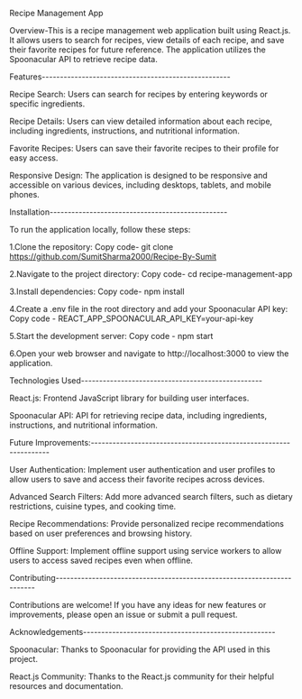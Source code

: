 Recipe Management App

Overview-This is a recipe management web application built using React.js. It allows users to search for recipes, view details of each recipe, and save their favorite recipes for future reference. The application utilizes the Spoonacular API to retrieve recipe data.

Features----------------------------------------------------

Recipe Search: Users can search for recipes by entering keywords or specific ingredients.

Recipe Details: Users can view detailed information about each recipe, including ingredients, instructions, and nutritional information.

Favorite Recipes: Users can save their favorite recipes to their profile for easy access.

Responsive Design: The application is designed to be responsive and accessible on various devices, including desktops, tablets, and mobile phones.

Installation-------------------------------------------------

To run the application locally, follow these steps:

1.Clone the repository:
Copy code- git clone https://github.com/SumitSharma2000/Recipe-By-Sumit

2.Navigate to the project directory:
Copy code- cd recipe-management-app

3.Install dependencies:
Copy code- npm install

4.Create a .env file in the root directory and add your Spoonacular API key:
Copy code - REACT_APP_SPOONACULAR_API_KEY=your-api-key

5.Start the development server:
Copy code - npm start

6.Open your web browser and navigate to http://localhost:3000 to view the application.

Technologies Used--------------------------------------------------

React.js: Frontend JavaScript library for building user interfaces.

Spoonacular API: API for retrieving recipe data, including ingredients, instructions, and nutritional information.

Future Improvements:------------------------------------------------------------------

User Authentication: Implement user authentication and user profiles to allow users to save and access their favorite recipes across devices.

Advanced Search Filters: Add more advanced search filters, such as dietary restrictions, cuisine types, and cooking time.

Recipe Recommendations: Provide personalized recipe recommendations based on user preferences and browsing history.

Offline Support: Implement offline support using service workers to allow users to access saved recipes even when offline.

Contributing------------------------------------------------------------------------

Contributions are welcome! If you have any ideas for new features or improvements, please open an issue or submit a pull request.

Acknowledgements-----------------------------------------------------

Spoonacular: Thanks to Spoonacular for providing the API used in this project.

React.js Community: Thanks to the React.js community for their helpful resources and documentation.

